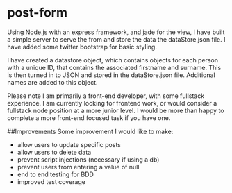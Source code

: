 # post-form

Using Node.js with an express framework, and jade for the view, I have built a simple server to serve the from and store the data the dataStore.json file. 
I have added some twitter bootstrap for basic styling.

I have created a datastore object, which contains objects for each person with a unique ID, that contains the associated firstname and surname. This is then turned in to JSON and stored in the dataStore.json file. Additional names are added to this object.

Please note I am primarily a front-end developer, with some fullstack experience. I am currently looking for frontend work, or would consider a fullstack node position at a more junior level. I would be more than happy to complete a more front-end focused task if you have one. 

##Improvements
Some improvement I would like to make:
- allow users to update specific posts
- allow users to delete data
- prevent script injections (necessary if using a db)
- prevent users from entering a value of null
- end to end testing for BDD
- improved test coverage
